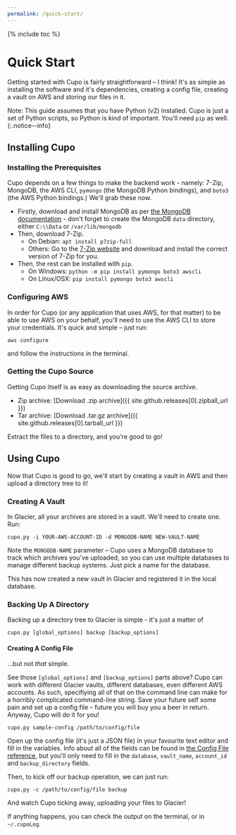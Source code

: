```yaml
---
permalink: /quick-start/
---
```

{% include toc %}

# Quick Start

Getting started with Cupo is fairly straightforward – I think! It's as simple as installing the software and it's dependencies, creating a config file, creating a vault on AWS and storing our files in it.

Note: This guide assumes that you have Python (v2) installed. Cupo is just a set of Python scripts, so Python is kind of important. You'll need ``pip`` as well.
{:.notice--info}

## Installing Cupo

### Installing the Prerequisites

Cupo depends on a few things to make the backend work - namely: 7-Zip, MongoDB, the AWS CLI, `pymongo` (the MongoDB Python bindings), and `boto3` (the AWS Python bindings.) We'll grab these now.

* Firstly, download and install MongoDB as per [the MongoDB documentation](https://docs.mongodb.com/manual/installation/#mongodb-community-edition>) - don't forget to create the MongoDB `data` directory, either `C:\\Data` or `/var/lib/mongodb`
* Then, download 7-Zip.
	* On Debian: `apt install p7zip-full`
	* Others: Go to the [7-Zip website](http://www.7-zip.org/download.html) and download and install the correct version of 7-Zip for you.
* Then, the rest can be installed with `pip`.
	* On Windows: `python -m pip install pymongo boto3 awscli`
	* On Linux/OSX: `pip install pymongo boto3 awscli`

### Configuring AWS

In order for Cupo (or any application that uses AWS, for that matter) to be able to use AWS on your behalf, you'll need to use the AWS CLI to store your credentials. It's quick and simple – just run:

``aws configure``

and follow the instructions in the terminal.

### Getting the Cupo Source
Getting Cupo itself is as easy as downloading the source archive.

* Zip archive: <i class="fa fa-archive"></i> [Download .zip archive]({{ site.github.releases[0].zipball_url }})
* Tar archive: <i class="fa fa-archive"></i> [Download .tar.gz archive]({{ site.github.releases[0].tarball_url }})

Extract the files to a directory, and you're good to go!

## Using Cupo

Now that Cupo is good to go, we'll start by creating a vault in AWS and then upload a directory tree to it!

### Creating A Vault

In Glacier, all your archives are stored in a vault. We'll need to create one. Run:

`cupo.py -i YOUR-AWS-ACCOUNT-ID -d MONGODB-NAME NEW-VAULT-NAME`

Note the `MONGODB-NAME` parameter – Cupo uses a MongoDB database to track which archives you've uploaded, so you can use multiple databases to manage different backup systems. Just pick a name for the database.

This has now created a new vault in Glacier and registered it in the local database.

### Backing Up A Directory

Backing up a directory tree to Glacier is simple - it's just a matter of

`cupo.py [global_options] backup [backup_options]`

#### Creating A Config File

...but not *that* simple.

See those `[global_options]` and `[backup_options]` parts above? Cupo can work with different Glacier vaults, different databases, even different AWS accounts. As such, specifiying all of that on the command line can make for a horribly complicated command-line string. Save your future self some pain and set up a config file – future you will buy you a beer in return. Anyway, Cupo will do it for you!

`cupo.py sample-config /path/to/config/file`

Open up the config file (it's just a JSON file) in your favourite text editor and fill in the variables. Info about all of the fields can be found in [the Config File reference](https://calmcl1.github.com/cupo-backup/config-file), but you'll only need to fill in the `database`, `vault_name`, `account_id` and `backup_directory` fields.

Then, to kick off our backup operation, we can just run:

`cupo.py -c /path/to/config/file backup`

And watch Cupo ticking away, uploading your files to Glacier!

If anything happens, you can check the output on the terminal, or in `~/.cupoLog`.